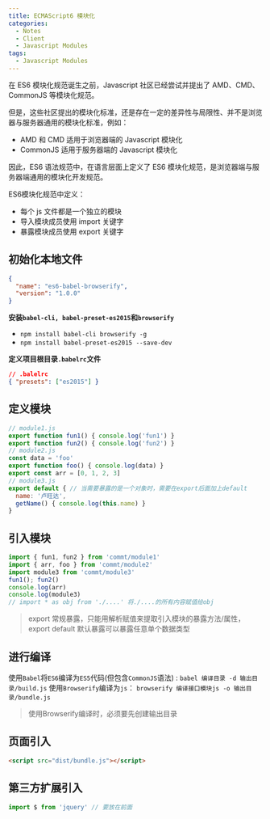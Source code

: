 ```yaml
---
title: ECMAScript6 模块化
categories:
  - Notes
  - Client
  - Javascript Modules
tags:
  - Javascript Modules
---
```


在 ES6 模块化规范诞生之前，Javascript 社区已经尝试并提出了 AMD、CMD、CommonJS 等模块化规范。

但是，这些社区提出的模块化标准，还是存在一定的差异性与局限性、并不是浏览器与服务器通用的模块化标准，例如：
- AMD 和 CMD 适用于浏览器端的 Javascript 模块化
- CommonJS 适用于服务器端的 Javascript 模块化

因此，ES6 语法规范中，在语言层面上定义了 ES6 模块化规范，是浏览器端与服务器端通用的模块化开发规范。

ES6模块化规范中定义：

- 每个 js 文件都是一个独立的模块
- 导入模块成员使用 import 关键字
- 暴露模块成员使用 export 关键字

<!-- more -->

## 初始化本地文件

~~~json
{
  "name": "es6-babel-browserify",
  "version": "1.0.0"
}
~~~

**安装`babel-cli, babel-preset-es2015`和`browserify`**
- `npm install babel-cli browserify -g`
- `npm install babel-preset-es2015 --save-dev `

**定义项目根目录`.babelrc`文件**
~~~json
// .balelrc
{ "presets": ["es2015"] }
~~~

## 定义模块

~~~js
// module1.js
export function fun1() { console.log('fun1') }
export function fun2() { console.log('fun2') }
// module2.js
const data = 'foo'
export function foo() { console.log(data) }
export const arr = [0, 1, 2, 3]
// module3.js
export default { // 当需要暴露的是一个对象时，需要在export后面加上default
  name: '卢旺达',
  getName() { console.log(this.name) }
}
~~~

## 引入模块

~~~js
import { fun1, fun2 } from 'commt/module1'
import { arr, foo } from 'commt/module2'
import module3 from 'commt/module3'
fun1(); fun2()
console.log(arr)
console.log(module3)
// import * as obj from './....' 将./....的所有内容赋值给obj
~~~

> export 常规暴露，只能用解析赋值来提取引入模块的暴露方法/属性，export default 默认暴露可以暴露任意单个数据类型

## 进行编译

使用`Babel`将`ES6`编译为`ES5`代码(但包含`CommonJS`语法) : `babel 编译目录 -d 输出目录/build.js`
使用`Browserify`编译为`js`： `browserify 编译接口模块js -o 输出目录/bundle.js`

> 使用Browserify编译时，必须要先创建输出目录

## 页面引入

~~~html
<script src="dist/bundle.js"></script>
~~~

## 第三方扩展引入

~~~js
import $ from 'jquery' // 要放在前面
~~~